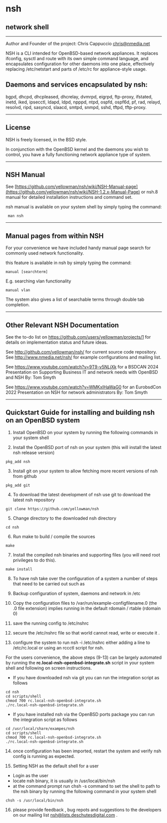 # nsh 

## network shell

---
Author and Founder of the project: Chris Cappuccio <chris@nmedia.net>

NSH is a CLI intended for OpenBSD-based network appliances. It replaces
ifconfig, sysctl and route with its own simple command language, and
encapsulates configuration for other daemons into one place, effectively
replacing /etc/netstart and parts of /etc/rc for appliance-style usage.

## Daemons and services encapsulated by nsh:

bgpd, dhcpd, dhcpleased, dhcrelay, dvmrpd, eigrpd, ftp-proxy, ifstated, inetd, 
iked, ipsecctl, ldapd, ldpd, npppd, ntpd, ospfd, ospf6d, pf, rad, relayd, 
resolvd, ripd, sasyncd, slaacd, smtpd, snmpd, sshd, tftpd, tftp-proxy.

---

## License 

NSH is freely licensed, in the BSD style.

In conjunction with the OpenBSD kernel and the daemons you wish to control,
you have a fully functioning network appliance type of system.

---

## NSH Manual

See [https://github.com/yellowman/nsh/wiki/NSH-Manual-page](https://github.com/yellowman/nsh/wiki/NSH-1.2.x-Manual-Page) 
or nsh.8 manual for detailed installation instructions and command set.

nsh manual is available on your system shell by simply typing the command:

```shell
 man nsh
```

---

## Manual pages from within NSH

For your convenience we have included handy manual page search  for commonly 
used network functionality. 

this feature is available in nsh by simply typing the command:

```shell
manual [searchterm]
```
E.g. searching vlan functionality 

```shell
manual vlan
```

The system also gives a list of searchable terms through double tab completion.

---

## Other Relevant NSH Documentation
See the to-do list on https://github.com/users/yellowman/projects/1 for 
details on implementation status and future ideas.

See http://github.com/yellowman/nsh/ for current source code repository.
See http://www.nmedia.net/nsh/ for example configurations and mailing
list.

See https://www.youtube.com/watch?v=9T9-v5NLjXk for a BSDCAN 2024 
Presentation on Supporting Business IT and network needs with OpenBSD and NSH By: Tom Smyth

See https://www.youtube.com/watch?v=WMKxIHaWaG0 for an EurobsdCon 2022 
Presentation on NSH for network administrators By: Tom Smyth 

---

## Quickstart Guide for installing and building **nsh** on an OpenBSD system

1. Install OpenBSD on your system  by running the following commands in your system shell

2. Install the OpenBSD port of nsh on your system (this will install the latest nsh release version)
```shell
pkg_add nsh  
```

3. Install git on your system to allow fetching more recent versions of nsh from github
```shell
pkg_add git
```

4. To download the latest development of nsh use git to download the latest nsh repository
```shell
git clone https://github.com/yellowman/nsh
```

5. Change directory to the downloaded nsh directory
```shell
cd nsh
```

6. Run make to build / compile the sources
```shell
make
```

7. Install the compiled nsh binaries and supporting files (you will need root privileges to do this).
```shell
make install
```

8. To have nsh take over the configuration of a system a number of steps that need to be carried out such as

9. Backup configuration of system, daemons and network in /etc 

10. Copy the configuration files to /var/run/example-configfilename.0  (the .0 file extension) implies running in the default rdomain / rtable (rdomain 0)

11. save the running config to /etc/nshrc

12. secure the /etc/nshrc file so that world cannot read, write or execute it . 

13. configure the system to run nsh -i /etc/nshrc  either adding a line to /etc/rc.local or using an rccctl script for nsh.

  For the users convenience, the above steps (9-13) can be largely automated by running  the **rc.local-nsh-openbsd-integrate.sh** script  in your system shell
  and following on screen instructions.

- If you have downloaded nsh via git you can run the integration script as follows 
```shell
cd nsh
cd scripts/shell
chmod 700 rc.local-nsh-openbsd-integrate.sh
./rc.local-nsh-openbsd-integrate.sh
```

- If you have installed nsh via the OpenBSD ports package you can run the integration script as follows
```shell
cd /usr/local/share/exampes/nsh
cd scripts/shell
chmod 700 rc.local-nsh-openbsd-integrate.sh
./rc.local-nsh-openbsd-integrate.sh
```

14. once configuration has been imported, restart the system and verify nsh config is running as expected.

15. Setting NSH as the default shell for a user

- Login as the user
- locate nsh binary, it is usually in /usr/local/bin/nsh
- at the command prompt run chsh -s command to set the shell to path to the nsh binary
by running the following command in your system shell
```shell
chsh -s /usr/local/bin/nsh
```

16. please provide feedback , bug repots and suggestions to the developers on	our mailing list  <nsh@lists.deschutesdigital.com> .
